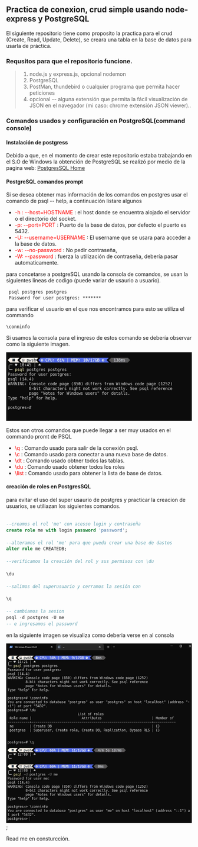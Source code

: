 ## Practica de conexion, crud simple usando node-express y PostgreSQL

  El siguiente repositorio tiene como proposito la practica para el crud (Create, Read, Update, Delete), se creara una tabla en la base de datos para usarla de práctica.

### Requsitos para que el repositorio funcione.

> 1. node.js y express.js, opcional nodemon
> 2. PostgreSQL
> 3. PostMan, thundebird o cualquier programa que permita hacer peticiones
> 4. opcional -- alguna extensión que permita la fácil visualización de JSON en el navegador (mi caso: chrome extensión JSON viewer)..


### Comandos usados y configuración en PostgreSQL(command console)

#### Instalación de postgress

Debido a que, en el momento de crear este repositorio estaba trabajando en el S.O de Windows la obtención de PostgreSQL se realizó por medio de la pagina web: [PostgresSQL Home](https://www.postgresql.org/)

#### PostgreSQL comandos prompt

Si se desea obtener mas información de los comandos en postgres usar el comando de psql -- help, a continuación listare algunos 

- <span style='color:red'>-h : --host=HOSTNAME </span> : el host donde se encuentra alojado el servidor o el directorio del socket.
- <span style='color:red'>-p: --port=PORT</span> : Puerto de la base de datos, por defecto el puerto es 5432.
- <span style='color:red'>-U: --username=USERNAME</span> : El username que se usara para acceder a la base de datos.
- <span style='color:red'>-w: --no-password</span> : No pedir contraseña,
- <span style='color:red'>-W: --password</span> : fuerza la utilización de contraseña, debería pasar automaticamente.

para concetarse a postgreSQL usando la consola de comandos, se usan la siguientes lineas de codigo (puede variar de usaurio a usuario).

```
 psql postgres postgres
 Password for user postgres: *******
 ```
para verificar el usuario en el que nos encontramos para esto se utiliza el commando
 ```
\conninfo
```

Si usamos la consola para el ingreso de estos comando se debería observar como la siguiente imagen.

![interface con comandos PSQL](https://github.com/nicolanda/node-api-postgreSQL/blob/main/src/public/imagen_1_promt_start.JPG?raw=true)

Estos son otros comandos que puede llegar a ser muy usados en el commando promt de PSQL

- <span style='color:red'>\q</span> : Comando usado para salir de la conexión psql.
- <span style='color:red'>\c</span> : Comando usado para conectar a una nueva base de datos.
- <span style='color:red'>\dt</span> : Comando usado obtner todos las tablas.
- <span style='color:red'>\du</span> : Comando usado obtener todos los roles
- <span style='color:red'>\list</span> : Comando usado para obtener la lista de base de datos.


#### creación de roles en PostgresSQL

para evitar el uso del super usaurio de postgres y practicar la creacion de usuarios, se utiliazan los siguientes comandos.

```sql

--creamos el rol 'me' con acesso login y contraseña
create role me with login password 'password';

--alteramos el rol 'me' para que pueda crear una base de dastos
alter role me CREATEDB;

--verificamos la creación del rol y sus permisos con \du

\du

--salimos del superusuario y cerramos la sesión con

\q

-- cambiamos la sesion 
psql -d postgres -U me
-- e ingresamos el password
```

en la siguiente imagen se visualiza como deberia verse en al consola

![creación de roles y cambio de usuario](https://github.com/nicolanda/node-api-postgreSQL/blob/main/src/public/imagen_2_prompt.JPG?raw=true);


Read me en consturcción.
